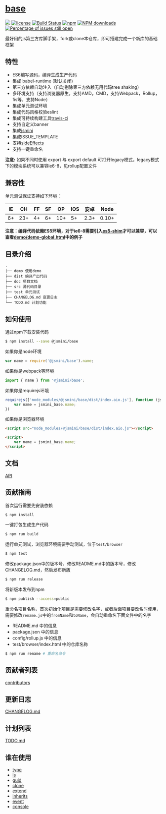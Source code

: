 # [base](https://github.com/jsmini/base) 

[![](https://img.shields.io/badge/Powered%20by-jslib%20base-brightgreen.svg)](https://github.com/yanhaijing/jslib-base)
[![license](https://img.shields.io/badge/license-MIT-blue.svg)](https://github.com/jsmini/base/blob/master/LICENSE)
[![Build Status](https://travis-ci.org/jsmini/base.svg?branch=master)](https://travis-ci.org/jsmini/base)
[![npm](https://img.shields.io/badge/npm-0.2.0-orange.svg)](https://www.npmjs.com/package/@jsmini/base)
[![NPM downloads](http://img.shields.io/npm/dm/@jsmini/base.svg?style=flat-square)](http://www.npmtrends.com/@jsmini/base)
[![Percentage of issues still open](http://isitmaintained.com/badge/open/jsmini/base.svg)](http://isitmaintained.com/project/jsmini/base "Percentage of issues still open")

最好用的js第三方库脚手架，fork或clone本仓库，即可搭建完成一个新库的基础框架

## 特性

- ES6编写源码，编译生成生产代码
- 集成 babel-runtime (默认关闭)
- 第三方依赖自动注入（自动剔除第三方依赖无用代码tree shaking）
- 多环境支持（支持浏览器原生，支持AMD，CMD，支持Webpack，Rollup，fis等，支持Node）
- 集成单元测试环境
- 集成代码风格校验eslint
- 集成可持续构建工具[travis-ci](https://www.travis-ci.org/)
- 支持自定义banner
- 集成[jsmini](https://github.com/jsmini)
- 集成ISSUE_TEMPLATE
- 支持[sideEffects](https://juejin.im/post/5b4ff9ece51d45190c18bb65)
- 支持一键重命名

**注意:** 如果不同时使用 export 与 export default 可打开legacy模式，legacy模式下的模块系统可以兼容ie6-8，见rollup配置文件

## 兼容性
单元测试保证支持如下环境：

| IE   | CH   | FF   | SF   | OP   | IOS  | 安卓   | Node  |
| ---- | ---- | ---- | ---- | ---- | ---- | ---- | ----- |
| 6+   | 23+  | 4+   | 6+   | 10+  | 5+   | 2.3+ | 0.10+ |

**注意：编译代码依赖ES5环境，对于ie6-8需要引入[es5-shim](http://github.com/es-shims/es5-shim/)才可以兼容，可以查看[demo/demo-global.html](../demo/demo-global.html)中的例子**

## 目录介绍

```
.
├── demo 使用demo
├── dist 编译产出代码
├── doc 项目文档
├── src 源代码目录
├── test 单元测试
├── CHANGELOG.md 变更日志
└── TODO.md 计划功能
```

## 如何使用
通过npm下载安装代码

```bash
$ npm install --save @jsmini/base
```

如果你是node环境

```js
var name = require('@jsmini/base').name;
```

如果你是webpack等环境

```js
import { name } from '@jsmini/base';
```

如果你是requirejs环境

```js
requirejs(['node_modules/@jsmini/base/dist/index.aio.js'], function (jsmini_base) {
    var name = jsmini_base.name;
})
```

如果你是浏览器环境

```html
<script src="node_modules/@jsmini/base/dist/index.aio.js"></script>

<script>
    var name = jsmini_base.name;
</script>
```

## 文档
[API](https://github.com/jsmini/base/blob/master/doc/api.md)

## 贡献指南
首次运行需要先安装依赖

```bash
$ npm install
```

一键打包生成生产代码

```bash
$ npm run build
```

运行单元测试，浏览器环境需要手动测试，位于`test/browser`

```bash
$ npm test
```

修改package.json中的版本号，修改README.md中的版本号，修改CHANGELOG.md，然后发布新版

```bash
$ npm run release
```

将新版本发布到npm

```bash
$ npm publish --access=public
```

重命名项目名称，首次初始化项目是需要修改名字，或者后面项目要改名时使用，需要修改`rename.js`中的`fromName`和`toName`，会自动重命名下面文件中的名字

- README.md 中的信息
- package.json 中的信息
- config/rollup.js 中的信息
- test/browser/index.html 中的仓库名称

```bash
$ npm run rename # 重命名命令
```

## 贡献者列表
[contributors](https://github.com/jsmini/base/graphs/contributors)

## 更新日志
[CHANGELOG.md](https://github.com/jsmini/base/blob/master/CHANGELOG.md)

## 计划列表
[TODO.md](https://github.com/jsmini/base/blob/master/TODO.md)

## 谁在使用

- [type](https://github.com/jsmini/type)
- [is](https://github.com/jsmini/is)
- [guid](https://github.com/jsmini/guid)
- [clone](https://github.com/jsmini/clone)
- [extend](https://github.com/jsmini/extend)
- [inherits](https://github.com/jsmini/inherits)
- [event](https://github.com/jsmini/event)
- [console](https://github.com/jsmini/console)
